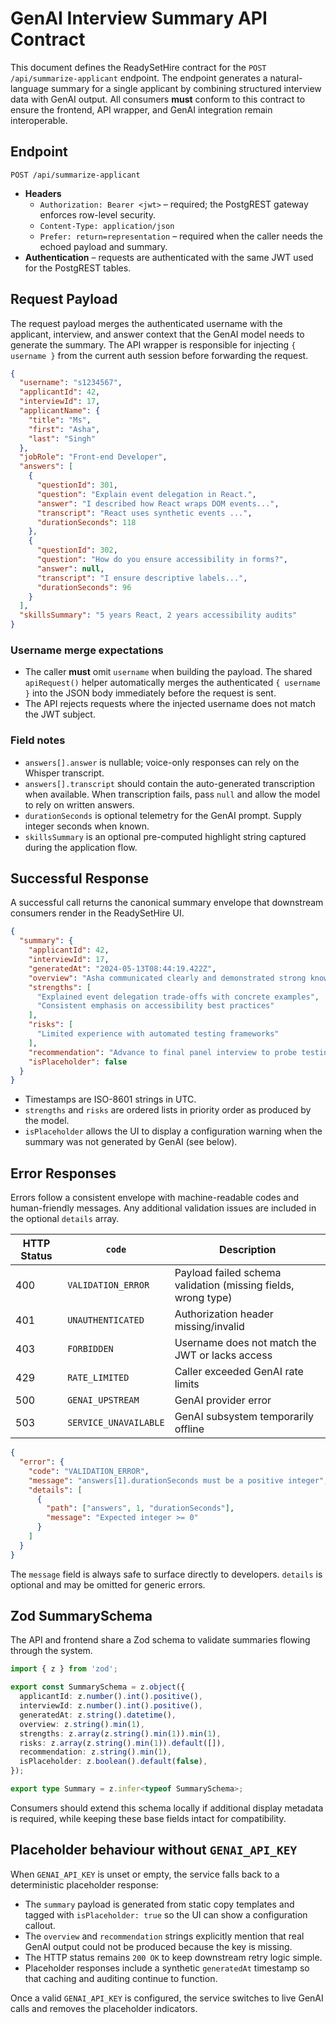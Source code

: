 # GenAI Interview Summary API Contract

This document defines the ReadySetHire contract for the `POST /api/summarize-applicant` endpoint. The
endpoint generates a natural-language summary for a single applicant by combining structured
interview data with GenAI output. All consumers **must** conform to this contract to ensure the
frontend, API wrapper, and GenAI integration remain interoperable.

## Endpoint

```
POST /api/summarize-applicant
```

- **Headers**
  - `Authorization: Bearer <jwt>` – required; the PostgREST gateway enforces row-level security.
  - `Content-Type: application/json`
  - `Prefer: return=representation` – required when the caller needs the echoed payload and summary.
- **Authentication** – requests are authenticated with the same JWT used for the PostgREST tables.

## Request Payload

The request payload merges the authenticated username with the applicant, interview, and answer
context that the GenAI model needs to generate the summary. The API wrapper is responsible for
injecting `{ username }` from the current auth session before forwarding the request.

```json
{
  "username": "s1234567",
  "applicantId": 42,
  "interviewId": 17,
  "applicantName": {
    "title": "Ms",
    "first": "Asha",
    "last": "Singh"
  },
  "jobRole": "Front-end Developer",
  "answers": [
    {
      "questionId": 301,
      "question": "Explain event delegation in React.",
      "answer": "I described how React wraps DOM events...",
      "transcript": "React uses synthetic events ...",
      "durationSeconds": 118
    },
    {
      "questionId": 302,
      "question": "How do you ensure accessibility in forms?",
      "answer": null,
      "transcript": "I ensure descriptive labels...",
      "durationSeconds": 96
    }
  ],
  "skillsSummary": "5 years React, 2 years accessibility audits"
}
```

### Username merge expectations

- The caller **must** omit `username` when building the payload. The shared `apiRequest()` helper
  automatically merges the authenticated `{ username }` into the JSON body immediately before the
  request is sent.
- The API rejects requests where the injected username does not match the JWT subject.

### Field notes

- `answers[].answer` is nullable; voice-only responses can rely on the Whisper transcript.
- `answers[].transcript` should contain the auto-generated transcription when available. When
  transcription fails, pass `null` and allow the model to rely on written answers.
- `durationSeconds` is optional telemetry for the GenAI prompt. Supply integer seconds when known.
- `skillsSummary` is an optional pre-computed highlight string captured during the application flow.

## Successful Response

A successful call returns the canonical summary envelope that downstream consumers render in the
ReadySetHire UI.

```json
{
  "summary": {
    "applicantId": 42,
    "interviewId": 17,
    "generatedAt": "2024-05-13T08:44:19.422Z",
    "overview": "Asha communicated clearly and demonstrated strong knowledge of React state.",
    "strengths": [
      "Explained event delegation trade-offs with concrete examples",
      "Consistent emphasis on accessibility best practices"
    ],
    "risks": [
      "Limited experience with automated testing frameworks"
    ],
    "recommendation": "Advance to final panel interview to probe testing strategy depth.",
    "isPlaceholder": false
  }
}
```

- Timestamps are ISO-8601 strings in UTC.
- `strengths` and `risks` are ordered lists in priority order as produced by the model.
- `isPlaceholder` allows the UI to display a configuration warning when the summary was not generated
  by GenAI (see below).

## Error Responses

Errors follow a consistent envelope with machine-readable codes and human-friendly messages. Any
additional validation issues are included in the optional `details` array.

| HTTP Status | `code`                | Description                                                   |
|-------------|----------------------|---------------------------------------------------------------|
| 400         | `VALIDATION_ERROR`   | Payload failed schema validation (missing fields, wrong type) |
| 401         | `UNAUTHENTICATED`    | Authorization header missing/invalid                          |
| 403         | `FORBIDDEN`          | Username does not match the JWT or lacks access               |
| 429         | `RATE_LIMITED`       | Caller exceeded GenAI rate limits                             |
| 500         | `GENAI_UPSTREAM`     | GenAI provider error                                          |
| 503         | `SERVICE_UNAVAILABLE`| GenAI subsystem temporarily offline                           |

```json
{
  "error": {
    "code": "VALIDATION_ERROR",
    "message": "answers[1].durationSeconds must be a positive integer",
    "details": [
      {
        "path": ["answers", 1, "durationSeconds"],
        "message": "Expected integer >= 0"
      }
    ]
  }
}
```

The `message` field is always safe to surface directly to developers. `details` is optional and may
be omitted for generic errors.

## Zod SummarySchema

The API and frontend share a Zod schema to validate summaries flowing through the system.

```ts
import { z } from 'zod';

export const SummarySchema = z.object({
  applicantId: z.number().int().positive(),
  interviewId: z.number().int().positive(),
  generatedAt: z.string().datetime(),
  overview: z.string().min(1),
  strengths: z.array(z.string().min(1)).min(1),
  risks: z.array(z.string().min(1)).default([]),
  recommendation: z.string().min(1),
  isPlaceholder: z.boolean().default(false),
});

export type Summary = z.infer<typeof SummarySchema>;
```

Consumers should extend this schema locally if additional display metadata is required, while keeping
these base fields intact for compatibility.

## Placeholder behaviour without `GENAI_API_KEY`

When `GENAI_API_KEY` is unset or empty, the service falls back to a deterministic placeholder
response:

- The `summary` payload is generated from static copy templates and tagged with
  `isPlaceholder: true` so the UI can show a configuration callout.
- The `overview` and `recommendation` strings explicitly mention that real GenAI output could not be
  produced because the key is missing.
- The HTTP status remains `200 OK` to keep downstream retry logic simple.
- Placeholder responses include a synthetic `generatedAt` timestamp so that caching and auditing
  continue to function.

Once a valid `GENAI_API_KEY` is configured, the service switches to live GenAI calls and removes the
placeholder indicators.
